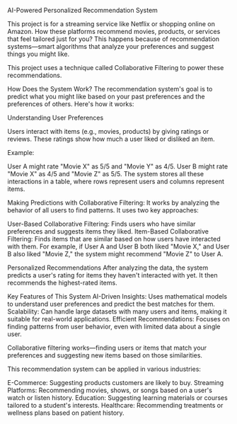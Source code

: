 AI-Powered Personalized Recommendation System

This project is for a streaming service like Netflix or shopping online on Amazon. How these platforms recommend movies, products, or services that feel tailored just for you? This happens because of recommendation systems—smart algorithms that analyze your preferences and suggest things you might like.

This project uses a technique called Collaborative Filtering to power these recommendations.

How Does the System Work?
The recommendation system's goal is to predict what you might like based on your past preferences and the preferences of others. Here's how it works:

Understanding User Preferences

Users interact with items (e.g., movies, products) by giving ratings or reviews.
These ratings show how much a user liked or disliked an item.

Example:

User A might rate "Movie X" as 5/5 and "Movie Y" as 4/5.
User B might rate "Movie X" as 4/5 and "Movie Z" as 5/5.
The system stores all these interactions in a table, where rows represent users and columns represent items.

Making Predictions with Collaborative Filtering: It works by analyzing the behavior of all users to find patterns. It uses two key approaches:

User-Based Collaborative Filtering: Finds users who have similar preferences and suggests items they liked.
Item-Based Collaborative Filtering: Finds items that are similar based on how users have interacted with them.
For example, if User A and User B both liked "Movie X," and User B also liked "Movie Z," the system might recommend "Movie Z" to User A.

Personalized Recommendations
After analyzing the data, the system predicts a user's rating for items they haven't interacted with yet. It then recommends the highest-rated items.

Key Features of This System
AI-Driven Insights: Uses mathematical models to understand user preferences and predict the best matches for them.
Scalability: Can handle large datasets with many users and items, making it suitable for real-world applications.
Efficient Recommendations: Focuses on finding patterns from user behavior, even with limited data about a single user.

Collaborative filtering works—finding users or items that match your preferences and suggesting new items based on those similarities.

This recommendation system can be applied in various industries:

E-Commerce: Suggesting products customers are likely to buy.
Streaming Platforms: Recommending movies, shows, or songs based on a user's watch or listen history.
Education: Suggesting learning materials or courses tailored to a student's interests.
Healthcare: Recommending treatments or wellness plans based on patient history.
